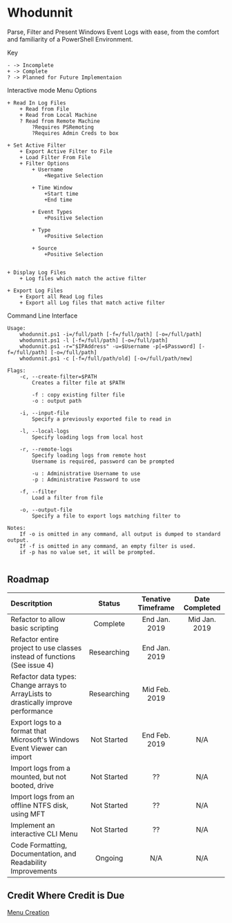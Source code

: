 Whodunnit
=========

Parse, Filter and Present Windows Event Logs with ease, from the comfort and familiarity of a PowerShell Environment.

Key
```
- -> Incomplete
+ -> Complete
? -> Planned for Future Implementaion
```

Interactive mode Menu Options
```	
+ Read In Log Files
	+ Read from File
	+ Read from Local Machine
	? Read from Remote Machine
		?Requires PSRemoting
		?Requires Admin Creds to box
		
+ Set Active Filter
	+ Export Active Filter to File
	+ Load Filter From File
	+ Filter Options
		+ Username
			+Negative Selection
			
		+ Time Window
			+Start time
			+End time
			
		+ Event Types
			+Positive Selection

		+ Type
			+Positive Selection
		
		+ Source 
			+Positive Selection
			
			
+ Display Log Files
	+ Log files which match the active filter
		
+ Export Log Files
	+ Export all Read Log files
	+ Export all Log files that match active filter
```

Command Line Interface
```
Usage:
	whodunnit.ps1 -i=/full/path [-f=/full/path] [-o=/full/path]
	whodunnit.ps1 -l [-f=/full/path] [-o=/full/path]
	whodunnit.ps1 -r="$IPAddress" -u=$Username -p[=$Password] [-f=/full/path] [-o=/full/path]
	whodunnit.ps1 -c [-f=/full/path/old] [-o=/full/path/new]
	
Flags:
	-c, --create-filter=$PATH
		Creates a filter file at $PATH
		
		-f : copy existing filter file
		-o : output path

	-i, --input-file 
		Specify a previously exported file to read in
		
	-l, --local-logs
		Specify loading logs from local host
		
	-r, --remote-logs
		Specify loading logs from remote host
		Username is required, password can be prompted
		
		-u : Administrative Username to use
		-p : Administrative Password to use
		
	-f, --filter
		Load a filter from file
		
	-o, --output-file
		Specify a file to export logs matching filter to
		
Notes:
	If -o is omitted in any command, all output is dumped to standard output.
	If -f is omitted in any command, an empty filter is used.
	if -p has no value set, it will be prompted.
	
```

Roadmap
-------

| Descritption | Status | Tenative Timeframe | Date Completed |
| :------------- | :-------------: |  :-------------: | :-------------: |
| Refactor to allow basic scripting  | Complete | End Jan. 2019 | Mid Jan. 2019 |
| Refactor entire project to use classes instead of functions (See issue 4) | Researching | End Jan. 2019 |  |
| Refactor data types: Change arrays to ArrayLists to drastically improve performance | Researching | Mid Feb. 2019 |  |
| Export logs to a format that Microsoft's Windows Event Viewer can import | Not Started | End Feb. 2019 | N/A |
| Import logs from a mounted, but not booted, drive | Not Started | ?? | N/A |
| Import logs from an offline NTFS disk, using MFT | Not Started | ?? | N/A |
| Implement an interactive CLI Menu | Not Started | ?? | N/A |
| Code Formatting, Documentation, and Readability Improvements | Ongoing | N/A | N/A |


Credit Where Credit is Due
--------------------------
[Menu Creation](https://github.com/QuietusPlus/Write-Menu "QuietusPlus's Write-Menu Repo")
